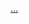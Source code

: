
<a target="_blank" rel="noopener noreferrer" href="https://camo.githubusercontent.com/353858877ecb88cbb32c9c013f2f6c7cbf15…636f6d2f6d656469612f4b7a4a6b7a6a676766474e355079366e6b542f3230302e77656270">…</a>
